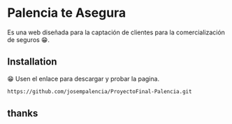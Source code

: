 # Palencia te Asegura

Es una web diseñada para la captación de clientes para la comercialización de seguros 😁.

## Installation

😁 Usen el enlace para descargar y probar la pagina.

```bash
https://github.com/josempalencia/ProyectoFinal-Palencia.git
```
## thanks